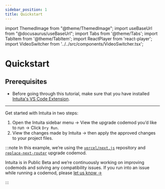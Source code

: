 ```yaml
---
sidebar_position: 1
title: Quickstart
---
```


import ThemedImage from "@theme/ThemedImage";
import useBaseUrl from "@docusaurus/useBaseUrl";
import Tabs from '@theme/Tabs';
import TabItem from '@theme/TabItem';
import ReactPlayer from 'react-player';
import VideoSwitcher from '../../src/components/VideoSwitcher.tsx';


# Quickstart

## Prerequisites

- Before going through this tutorial, make sure that you have installed [Intuita's VS Code Extension](https://marketplace.visualstudio.com/items?itemName=Intuita.intuita-vscode-extension).

---

Get started with Intuita in two steps:

1. Open the Intuita sidebar menu → View the upgrade codemod you’d like to run → Click `Dry Run`.
2. View the changes made by Intuita → then apply the approved changes to your project files.

<VideoSwitcher 
lightImageSrc="/img/docs/getting-started/getting-started-light.mp4"
darkImageSrc="/img/docs/getting-started/getting-started-dark.mp4"/>


:::note
In this example, we’re using the [`vercel/next.js`](https://github.com/vercel/next.js) repository and [`replace-next-router`](https://github.com/intuita-inc/codemod-registry/tree/main/codemods/ts-morph/next/13/replace-next-router) upgrade codemod.

Intuita is in Public Beta and we’re continuously working on improving codemods and solving any compatibility issues.
If you run into an issue while running a codemod, please [let us know →](https://feedback.intuita.io/feature-requests-and-bugs)

:::


